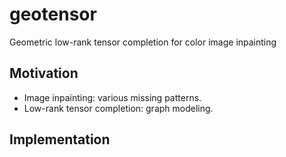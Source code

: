 # geotensor
Geometric low-rank tensor completion for color image inpainting

## Motivation

- Image inpainting: various missing patterns.
- Low-rank tensor completion: graph modeling.

## Implementation
